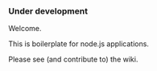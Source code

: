 
### Under development

Welcome.

This is boilerplate for node.js applications.

Please see (and contribute to) the wiki.

